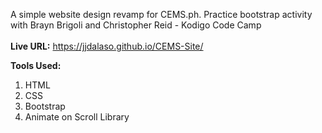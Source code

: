 A simple website design revamp for CEMS.ph. Practice bootstrap activity with Brayn Brigoli and Christopher Reid - Kodigo Code Camp \
\
__Live URL:__  <a href="https://jjdalaso.github.io/CEMS-Site/">https://jjdalaso.github.io/CEMS-Site/</a> 

__Tools Used:__
1. HTML
2. CSS
3. Bootstrap
4. Animate on Scroll Library
